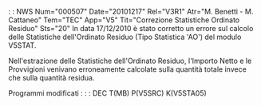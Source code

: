  :  : NWS Num="000507" Date="20101217" Rel="V3R1" Atr="M. Benetti - M. Cattaneo" Tem="TEC" App="V5" Tit="Correzione Statistiche Ordinato Residuo" Sts="20"
In data 17/12/2010 è stato corretto un errore sul calcolo delle Statistiche dell'Ordinato Residuo (Tipo Statistica 'AO') del modulo V5STAT.

Nell'estrazione delle Statistiche dell'Ordinato Residuo, l'Importo Netto e le Provvigioni venivano
erroneamente calcolate sulla quantità totale invece che sulla quantità residua.

Programmi modificati : 
 :  : DEC T(MB) P(V5SRC) K(V5STA05)

